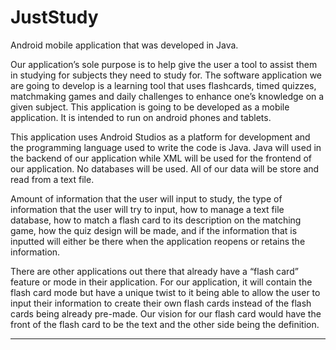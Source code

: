 # JustStudy
Android mobile application that was developed in Java.

Our application’s sole purpose is to help give the user a tool to assist them in studying for subjects
they need to study for. The software application we are going to develop is a learning tool that uses
flashcards, timed quizzes, matchmaking games and daily challenges to enhance one’s knowledge
on a given subject. This application is going to be developed as a mobile application. It is intended to
run on android phones and tablets.

This application uses Android Studios as a platform for development and the programming language
used to write the code is Java. Java will used in the backend of our application while XML will be
used for the frontend of our application. No databases will be used. All of our data will be store and
read from a text file.

Amount of information that the user will input to study, the type of information that the user will try to
input, how to manage a text file database, how to match a flash card to its description on the
matching game, how the quiz design will be made, and if the information that is inputted will either
be there when the application reopens or retains the information.

There are other applications out there that already have a “flash card” feature or mode in their
application. For our application, it will contain the flash card mode but have a unique twist to it being
able to allow the user to input their information to create their own flash cards instead of the flash
cards being already pre-made. Our vision for our flash card would have the front of the flash card to
be the text and the other side being the definition.

---------------------------------------------------------------------------------------------------------------
